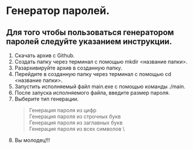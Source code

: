 # Генератор паролей.
## Для того чтобы пользоваться генератором паролей следуйте указанием инструкции. ##
1. Скачать архив с Github.
2. Создать папку через терминал с помощью mkdir <название папки>.
3. Разархивируйте архив в созданную папку.
4. Перейдите в созданную папку через терминал с помощью cd <название папки>.
5. Запустить исполняемый файл main.exe с помощью команды ./main.
6. После запуска исполняемого файла, введите размер пароля.
7. Выберите тип генерации.
    > Генерация пароля из цифр \
    > Генерация пароля из строчных букв \
    > Генерация пароля из заглавных букв \
    > Генерация пароля из всех символов \
8. Вы молодец!!!